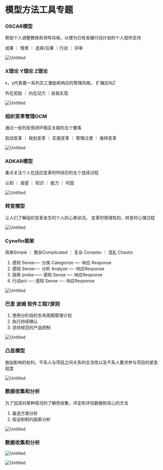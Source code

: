 # 模型方法工具专题

### OSCAR模型

帮助个人调整教练和领导风格，以便为已有发展行动计划的个人提供支持

成果 ｜ 情景 ｜ 选择/后果 ｜行动 ｜ 评审

![Untitled](%E6%A8%A1%E5%9E%8B%E6%96%B9%E6%B3%95%E5%B7%A5%E5%85%B7%E4%B8%93%E9%A2%98/Untitled.png)

### X理论 Y理论 Z理论

x，y代表着一系列员工激励和响应的管理风格。 扩展后叫Z

外在奖励 ｜ 内在动力 ｜自我实现

![Untitled](%E6%A8%A1%E5%9E%8B%E6%96%B9%E6%B3%95%E5%B7%A5%E5%85%B7%E4%B8%93%E9%A2%98/Untitled%201.png)

### 组织变革管理OCM

通过一些列反馈闭环相互关联的五个要素

启动变革 ｜ 规划变革 ｜ 实施变革 ｜ 管理过渡 ｜ 维持变革

![Untitled](%E6%A8%A1%E5%9E%8B%E6%96%B9%E6%B3%95%E5%B7%A5%E5%85%B7%E4%B8%93%E9%A2%98/Untitled%202.png)

### ADKAR模型

重点关注个人在适应变革时所经历的五个连续过程

认知 ｜ 渴望 ｜ 知识 ｜ 能力 ｜ 巩固

![Untitled](%E6%A8%A1%E5%9E%8B%E6%96%B9%E6%B3%95%E5%B7%A5%E5%85%B7%E4%B8%93%E9%A2%98/Untitled%203.png)

### 转变模型

让人们了解组织变革发生时个人的心里状况。 变革时情境性的，转变时心理过程

![Untitled](%E6%A8%A1%E5%9E%8B%E6%96%B9%E6%B3%95%E5%B7%A5%E5%85%B7%E4%B8%93%E9%A2%98/Untitled%204.png)

### Cynefin框架

简单Simple ｜ 繁杂Complicated ｜ 复杂 Complex ｜ 混乱 Chaotic

1. 感知 Sense—- 分类 Categorize —- 响应 Response
2. 感知 Sense—- 分析 Analyze —- 响应Response
3. 探索 probe—— 感知 Sense —- 响应Response
4. 行动act —- 感知 Sense —- 响应Response

![Untitled](%E6%A8%A1%E5%9E%8B%E6%96%B9%E6%B3%95%E5%B7%A5%E5%85%B7%E4%B8%93%E9%A2%98/Untitled%205.png)

### 巴里 波姆 软件工程7原则

1. 使用分阶段的生命周期管理计划
2. 执行持续确认
3. 坚持规范的产品控制

![Untitled](%E6%A8%A1%E5%9E%8B%E6%96%B9%E6%B3%95%E5%B7%A5%E5%85%B7%E4%B8%93%E9%A2%98/Untitled%206.png)

### 凸显模型

施加影响的权利，干系人与项目之间关系的合法性以及干系人要求参与项目的紧急程度

![Untitled](%E6%A8%A1%E5%9E%8B%E6%96%B9%E6%B3%95%E5%B7%A5%E5%85%B7%E4%B8%93%E9%A2%98/Untitled%207.png)

### 数据收集和分析

为了加深对某种情况的了解而收集，评定和评估数据和信心的方法

1. 备选方案分析
2. 假设和制约因素分析

![Untitled](%E6%A8%A1%E5%9E%8B%E6%96%B9%E6%B3%95%E5%B7%A5%E5%85%B7%E4%B8%93%E9%A2%98/Untitled%208.png)

### 数据收集和分析

![Untitled](%E6%A8%A1%E5%9E%8B%E6%96%B9%E6%B3%95%E5%B7%A5%E5%85%B7%E4%B8%93%E9%A2%98/Untitled%209.png)

![Untitled](%E6%A8%A1%E5%9E%8B%E6%96%B9%E6%B3%95%E5%B7%A5%E5%85%B7%E4%B8%93%E9%A2%98/Untitled%2010.png)